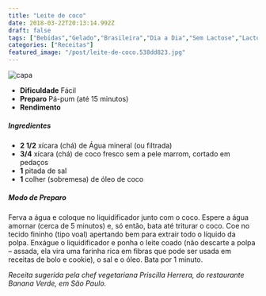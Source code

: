 ```yaml
---
title: "Leite de coco"
date: 2018-03-22T20:13:14.992Z
draft: false
tags: ["Bebidas","Gelado","Brasileira","Dia a Dia","Sem Lactose","Lactose","Leite e derivados"]
categories: ["Receitas"]
featured_image: "/post/leite-de-coco.538dd823.jpg"
---
```


![capa](/post/leite-de-coco.538dd823.jpg)

*   **Dificuldade** Fácil
*   **Preparo** Pá-pum (até 15 minutos)
*   **Rendimento**

##### Ingredientes

*   **2 1/2** xícara (chá) de Água mineral (ou filtrada)
*   **3/4** xícara (chá) de coco fresco sem a pele marrom, cortado em pedaços
*   **1** pitada de sal
*   **1** colher (sobremesa) de óleo de coco

##### Modo de Preparo

Ferva a água e coloque no liquidificador junto com o coco. Espere a água amornar (cerca de 5 minutos) e, só então, bata até triturar o coco. Coe no tecido fininho (tipo voal) apertando bem para extrair todo o líquido da polpa. Enxágue o liquidificador e ponha o leite coado (não descarte a polpa – assada, ela vira uma farinha rica em fibras que pode ser usada em receitas de bolo e cookie), o sal e o óleo. Bata por 1 minuto.

_Receita sugerida pela chef vegetariana Priscilla Herrera, do restaurante Banana Verde, em São Paulo._
